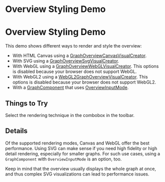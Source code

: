 <!--
 //////////////////////////////////////////////////////////////////////////////
 // @license
 // This file is part of yFiles for HTML 2.6.0.3.
 // Use is subject to license terms.
 //
 // Copyright (c) 2000-2024 by yWorks GmbH, Vor dem Kreuzberg 28,
 // 72070 Tuebingen, Germany. All rights reserved.
 //
 //////////////////////////////////////////////////////////////////////////////
-->
# Overview Styling Demo

# Overview Styling Demo

This demo shows different ways to render and style the overview:

- With HTML Canvas using a [GraphOverviewCanvasVisualCreator](https://docs.yworks.com/yfileshtml/#/api/GraphOverviewCanvasVisualCreator).
- With SVG using a [GraphOverviewSvgVisualCreator](https://docs.yworks.com/yfileshtml/#/api/GraphOverviewSvgVisualCreator).
- With WebGL using a [GraphOverviewWebGLVisualCreator](https://docs.yworks.com/yfileshtml/#/api/GraphOverviewWebGLVisualCreator). This options is disabled because your browser does not support WebGL.
- With WebGL2 using a [WebGL2GraphOverviewVisualCreator](https://docs.yworks.com/yfileshtml/#/api/WebGL2GraphOverviewVisualCreator). This options is disabled because your browser does not support WebGL2.
- With a [GraphComponent](https://docs.yworks.com/yfileshtml/#/api/GraphComponent) that uses [OverviewInputMode](https://docs.yworks.com/yfileshtml/#/api/OverviewInputMode).

## Things to Try

Select the rendering technique in the combobox in the toolbar.

## Details

Of the supported rendering modes, Canvas and WebGL offer the best performance. Using SVG can make sense if you need high fidelity or high detail rendering, especially for smaller graphs. For such use cases, using a `GraphComponent` with `OverviewInputMode` is an option, too.

Keep in mind that the overview usually displays the whole graph at once, and thus complex SVG visualizations can lead to performance issues.
